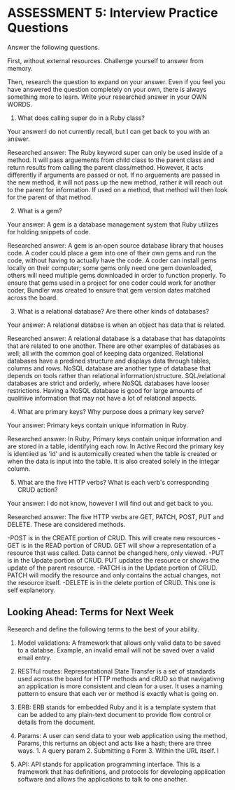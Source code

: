 # ASSESSMENT 5: Interview Practice Questions

Answer the following questions.

First, without external resources. Challenge yourself to answer from memory.

Then, research the question to expand on your answer. Even if you feel you have answered the question completely on your own, there is always something more to learn. Write your researched answer in your OWN WORDS.

1. What does calling super do in a Ruby class?

Your answer:I do not currently recall, but I can get back to you with an answer.

Researched answer: The Ruby keyword super can only be used inside of a method. It will pass arguements from child class to the parent class and return results from calling the parent class/method. However, it acts differently if arguments are passed or not. If no arguements are passed in the new method, it will not pass up the new method, rather it will reach out to the parent for information. If used on a method, that method will then look for the parent of that method.

2. What is a gem?

Your answer: A gem is a database management system that Ruby utilizes for holding snippets of code.

Researched answer: A gem is an open source database library that houses code. A coder could place a gem into one of their own gems and run the code, without having to actually have the code. A coder can install gems locally on their computer; some gems only need one gem downloaded, others will need multiple gems downloaded in order to function properly. To ensure that gems used in a project for one coder could work for another coder, Bundler was created to ensure that gem version dates matched across the board.

3. What is a relational database? Are there other kinds of databases?

Your answer: A relational databse is when an object has data that is related.

Researched answer: A relational database is a database that has datapoints that are related to one another. There are other examples of databases as well; all with the common goal of keeping data organized. Relational databases have a predined structure and displays data through tables, columns and rows. NoSQL database are another type of database that depends on tools rather than relational information/structure. SQL/relational databases are strict and orderly, where NoSQL databases have looser restrictions. Having a NoSQL database is good for large amounts of qualitiive information that may not have a lot of relational aspects.

4. What are primary keys? Why purpose does a primary key serve?

Your answer: Primary keys contain unique information in Ruby.

Researched answer: In Ruby, Primary keys contain unique information and are stored in a table, identifying each row. In Active Record the primary key is identiied as 'id' and is automically created when the table is created or when the data is input into the table. It is also created solely in the integar column.

5. What are the five HTTP verbs? What is each verb's corresponding CRUD action?

Your answer: I do not know, however I will find out and get back to you.

Researched answer: The five HTTP verbs are GET, PATCH, POST, PUT and DELETE. These are considered methods.

-POST is in the CREATE portion of CRUD. This will create new resources
-GET is in the READ portion of CRUD. GET will show a representation of a resource that was called. Data cannot be changed here, only viewed.
-PUT is in the Update portion of CRUD. PUT updates the resource or shows the update of the parent resource.
-PATCH is in the Update portion of CRUD. PATCH will modify the resource and only contains the actual changes, not the resource itself. 
-DELETE is in the delete portion of CRUD. This one is self explanetory.

## Looking Ahead: Terms for Next Week

Research and define the following terms to the best of your ability.

1. Model validations: A framework that allows only valid data to be saved to a databse. Example, an invalid email will not be saved over a valid email entry.

2. RESTful routes: Representational State Transfer is a set of standards used across the board for HTTP methods and cRUD so that navigativng an application is more consistent and clean for a user. It uses a naming pattern to ensure that each ver or method is exactly what is going on.

3. ERB: ERB stands for embedded Ruby and it is a template system that can be added to any plain-text document to provide flow control or details from the document.

4. Params: A user can send data to your web application using the method, Params, this rerturns an object and acts like a hash; there are three ways. 1. A query param 2. Submitting a Form 3. Within the URL itself. I

5. API: API stands for application programming interface. This is a framework that has definitions, and protocols for developing application software and allows the applications to talk to one another.
